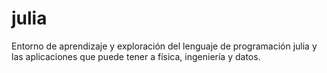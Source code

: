 # julia

Entorno de aprendizaje y exploración del lenguaje de programación julia y las aplicaciones que puede tener a física, ingeniería y datos.
